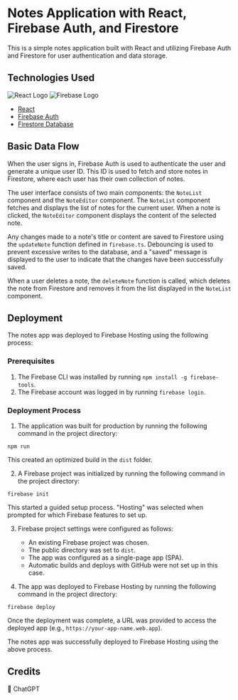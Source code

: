 # Notes Application with React, Firebase Auth, and Firestore

This is a simple notes application built with React and utilizing Firebase Auth and Firestore for user authentication and data storage.

## Technologies Used

![React Logo](https://img.shields.io/badge/-React-61DAFB?style=flat-square&logo=React&logoColor=white)
![Firebase Logo](https://img.shields.io/badge/-Firebase-FFCA28?style=flat-square&logo=Firebase&logoColor=white)

- [React](https://reactjs.org/)
- [Firebase Auth](https://firebase.google.com/products/auth)
- [Firestore Database](https://firebase.google.com/products/firestore)

## Basic Data Flow

When the user signs in, Firebase Auth is used to authenticate the user and generate a unique user ID. This ID is used to fetch and store notes in Firestore, where each user has their own collection of notes. 

The user interface consists of two main components: the `NoteList` component and the `NoteEditor` component. The `NoteList` component fetches and displays the list of notes for the current user. When a note is clicked, the `NoteEditor` component displays the content of the selected note.

Any changes made to a note's title or content are saved to Firestore using the `updateNote` function defined in `firebase.ts`. Debouncing is used to prevent excessive writes to the database, and a "saved" message is displayed to the user to indicate that the changes have been successfully saved.

When a user deletes a note, the `deleteNote` function is called, which deletes the note from Firestore and removes it from the list displayed in the `NoteList` component.

## Deployment

The notes app was deployed to Firebase Hosting using the following process:

### Prerequisites

1. The Firebase CLI was installed by running `npm install -g firebase-tools`.
2. The Firebase account was logged in by running `firebase login`.

### Deployment Process

1. The application was built for production by running the following command in the project directory:

```
npm run 
```

This created an optimized build in the `dist` folder.

2. A Firebase project was initialized by running the following command in the project directory:

```
firebase init
```

This started a guided setup process. "Hosting" was selected when prompted for which Firebase features to set up.

3. Firebase project settings were configured as follows:
   - An existing Firebase project was chosen.
   - The public directory was set to `dist`.
   - The app was configured as a single-page app (SPA).
   - Automatic builds and deploys with GitHub were not set up in this case.

4. The app was deployed to Firebase Hosting by running the following command in the project directory:

```
firebase deploy
```

Once the deployment was complete, a URL was provided to access the deployed app (e.g., `https://your-app-name.web.app`).

The notes app was successfully deployed to Firebase Hosting using the above process.

## Credits

🤖 ChatGPT
